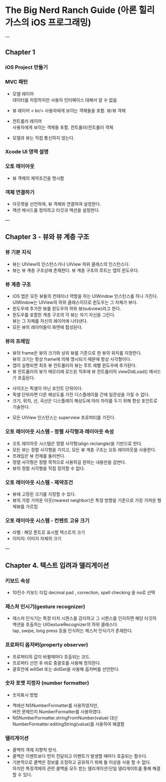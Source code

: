 # The Big Nerd Ranch Guide (아론 힐리가스의 iOS 프로그래밍)

—
## Chapter 1
### iOS Project 만들기

### MVC 패턴
- 모델 레이어
<br/>데이터를 저장하지만 사용자 인터페이스 대해서 알 수 없음

- 뷰 레이어
< br/> 사용자에게 보이는 객체들을 포함. 뷰/뷰 객체

- 컨트롤러 레이어
<br/>사용자에게 보이는 객체들 포함. 컨트롤러/컨트롤러 객체

* 모델과 뷰는 직접 통신하지 않는다.

### Xcode UI 영역 설명

### 오토 레이아웃
- 뷰 객체의 제약조건을 명시함

### 객체 연결하기
- 아웃렛을 선언하여, 뷰 객체와 연결하여 설정한다.
- 액션 메서드를 정의하고 타깃과 액션을 설정한다.

—
## Chapter 3 - 뷰와 뷰 계층 구조

### 뷰 기본 지식
- 뷰는 UIView의 인스턴스거나 UIView 하위 클래스의 인스턴스다.
- 뷰는 뷰 계층 구조상에 존재한다. 뷰 계층 구조의 루트는 앱의 윈도우다.

### 뷰 계층 구조
- iOS 앱은 모든 뷰들의 컨테이너 역할을 하는 UIWindow 인스턴스를 하나 가진다.
<br/> UIWindow는 UIView의 하위 클래스이므로 윈도우는 그 자체가 뷰다.
- 윈도우에 추가한 뷰를 윈도우의 하위 뷰(subview)라고 한다.
- 윈도우를 포함한 계층 구조의 각 뷰는 자기 자신을 그린다.
<br/> 뷰는 그 자체를 자신의 레이어에 나타낸다.
- 모든 뷰의 레이어들이 화면에 합성된다.

### 뷰의 프레임
- 뷰의 frame은 뷰의 크기와 상위 뷰를 기준으로 한 뷰의 위치를 지정한다.
<br/>뷰의 크기는 항상 frame에 의해 명시되기 때문에 항상 사각형이다.
- 앱이 실행되면 최초 뷰 컨트롤러의 뷰는 루트 레벨 윈도우에 추가된다.
- 뷰 컨트롤러의 뷰가 메모리에 로드된 직후에 뷰 컨트롤러의 viewDidLoad() 메서드가 호출된다.
* 사이즈는 픽셀이 아닌 포인트 단위이다.
* 픽셀 단위라면 다른 해상도를 가진 디스플레이들 간에 일관성을 가질 수 없다.
* 크기, 위치, 선, 곡선은 디스플레이 해상도에 따라 차이를 두기 위해 항상 포인트로 기술한다.
- 모든 UIView 인스턴스는 superview 프로퍼티를 가진다.

### 오토 레이아웃 시스템 - 정렬 사각형과 레이아웃 속성
- 오토 레이아웃 시스템은 정렬 사각형(align rectangle)을 기반으로 한다.
- 모든 뷰는 정렬 사각형을 가지고, 모든 뷰 계층 구조는 오토 레이아웃을 사용한다.
- 프레임은 뷰 전체를 둘러싼다.
- 정렬 사각형은 정렬 목적으로 사용하길 원하는 내용만을 감싼다.
- 뷰의 정렬 사각형을 직접 정의할 수 없다.

### 오토 레이아웃 시스템 - 제약조건
- 뷰에 고정된 크기를 지정할 수 있다.
- 뷰의 가장 가까운 이웃(nearest neighbor)은 특정 방향을 기준으로 가장 가까운 형제뷰를 가르킴

### 오토 레이아웃 시스템 - 컨텐트 고유 크기
- 라벨 : 해당 폰트로 표시할 텍스트의 크기
- 이미지: 이미지 자체의 크기

—
## Chapter 4. 텍스트 입려과 델리게이션

### 키보드 속성
- 10진수 키보드 타입 decimal pad , correction, spell checking 을 no로 선택

### 제스처 인시기(gesture recognizer)
- 제스처 인식기는 특정 터치 시퀀스를 감지하고 그 시퀀스를 인지하면 해당 타깃의 액션을 호출하는 UIGestureRecognizer의 하위 클래스다.
<br/>tap, swipe, long press 등을 인식하는 제스처 인식기가 존재한다.

### 프로퍼티 옵저버(property observer)
- 프로퍼티의 값이 바뀔때마다 호출되는 코드.
- 프로퍼티 선언 후 바로 중괄호를 사용해 정의한다.
- 괄호안에 willSet 또는 didSet을 사용해 옵저버를 선언한다.

### 숫자 포맷 지정자 (number formatter)
- 숫자표시 방법
* 책에선 NSNumberFormatter를 사용하였지만,
<br/>버전 문제인지 NumberFormatter를 사용하였다.
* NSNumberFormatter.stringFromNumber(value) 대신
<br/> NumberFormatter.editingString(value)를 사용하여 해결함

### 델리게이션
- 콜백의 객체 지향적 방식.
- 콜백은 이벤트보다 먼저 전달되고 이벤트가 발생할 때마다 호출되는 함수다.
- 기본적으로 콜백은 정보를 조정하고 공유하기 위해 둘 이상을 사용 할 수 없다.
<br/>하지만 특정객체의 관련 콜백을 모두 받는 델리게이션:단일 델리게이트를 통해 해결할 수 있다.


